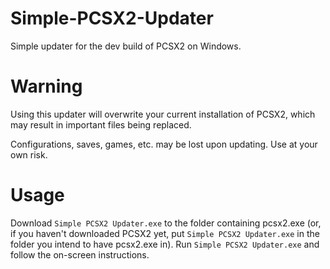 # Simple-PCSX2-Updater
Simple updater for the dev build of PCSX2 on Windows.

# Warning
Using this updater will overwrite your current installation of PCSX2, which may result in important files being replaced. 

Configurations, saves, games, etc. may be lost upon updating. Use at your own risk.

# Usage
Download `Simple PCSX2 Updater.exe` to the folder containing pcsx2.exe (or, if you haven't downloaded PCSX2 yet, put `Simple PCSX2 Updater.exe` in the folder you intend to have pcsx2.exe in). Run `Simple PCSX2 Updater.exe` and follow the on-screen instructions.
